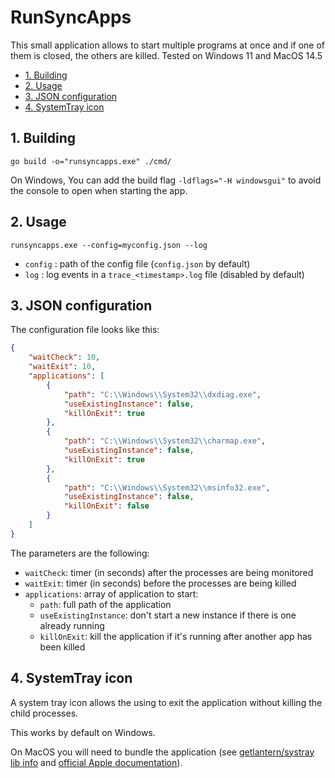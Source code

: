# RunSyncApps

This small application allows to start multiple programs at once and if one of them is closed, the others are killed. Tested on Windows 11 and MacOS 14.5

- [1. Building](#1-building)
- [2. Usage](#2-usage)
- [3. JSON configuration](#3-json-configuration)
- [4. SystemTray icon](#4-systemtray-icon)

## 1. Building

```shell
go build -o="runsyncapps.exe" ./cmd/
```

On Windows, You can add the build flag `-ldflags="-H windowsgui"` to avoid the console to open when starting the app.

## 2. Usage

```shell
runsyncapps.exe --config=myconfig.json --log
```

- `config` : path of the config file (`config.json` by default)
- `log` : log events in a `trace_<timestamp>.log` file (disabled by default)

## 3. JSON configuration

The configuration file looks like this:

```json
{
    "waitCheck": 10,
    "waitExit": 10,
    "applications": [
        {
            "path": "C:\\Windows\\System32\\dxdiag.exe",
            "useExistingInstance": false,
            "killOnExit": true
        },
        {
            "path": "C:\\Windows\\System32\\charmap.exe",
            "useExistingInstance": false,
            "killOnExit": true
        },
        {
            "path": "C:\\Windows\\System32\\msinfo32.exe",
            "useExistingInstance": false,
            "killOnExit": false
        }
    ]
}
```

The parameters are the following:

- `waitCheck`: timer (in seconds) after the processes are being monitored
- `waitExit`: timer (in seconds) before the processes are being killed
- `applications`: array of application to start:
  - `path`: full path of the application
  - `useExistingInstance`: don't start a new instance if there is one already running
  - `killOnExit`: kill the application if it's running after another app has been killed

## 4. SystemTray icon

A system tray icon allows the using to exit the application without killing the child processes.

This works by default on Windows.

On MacOS you will need to bundle the application (see [getlantern/systray lib info](https://github.com/getlantern/systray/blob/master/README.md) and [official Apple documentation](https://developer.apple.com/library/archive/documentation/CoreFoundation/Conceptual/CFBundles/BundleTypes/BundleTypes.html#//apple_ref/doc/uid/10000123i-CH101-SW1)).
